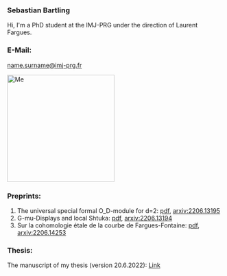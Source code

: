 ### Sebastian Bartling
  
Hi, I'm a PhD student at the IMJ-PRG under the direction of Laurent Fargues.
  
### E-Mail:
  
name.surname@imj-prg.fr  

<img src="https://sebastianbartling.github.io/images/257360896_606419187176947_5374486984023981324_n.jpg" alt="Me" width="250"/>

  
  
### Preprints:
1. The universal special formal O_D-module for d=2: <a href="https://sebastianbartling.github.io/pdf/Kapitel_zum Omega,_d=2.pdf">pdf</a>, [arxiv:2206.13195](https://arxiv.org/abs/2206.13195)
2. G-mu-Displays and local Shtuka: <a href="https://sebastianbartling.github.io/pdf/Kapitel_zu_G-mu-Displays.pdf">pdf</a>, [arxiv:2206.13194](https://arxiv.org/abs/2206.13194)
3. Sur la cohomologie étale de la courbe de Fargues-Fontaine: <a href="https://sebastianbartling.github.io/pdf/Chapitre_sur_la_cohomologie_etale_de_la_courbe.pdf">pdf</a>, [arxiv:2206.14253](https://arxiv.org/abs/2206.14253)
  

### Thesis:
  
The manuscript of my thesis (version 20.6.2022): <a href="https://sebastianbartling.github.io/pdf/Ganze_Datei.pdf">Link</a>
  

